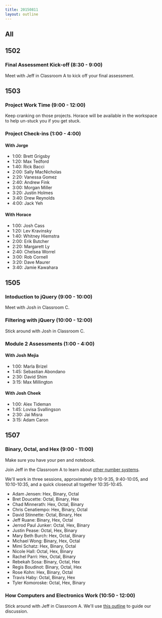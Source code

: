 ```yaml
---
title: 20150811
layout: outline
---
```


## All

## 1502

### Final Assessment Kick-off (8:30 - 9:00)

Meet with Jeff in Classroom A to kick off your final assessment.

## 1503

### Project Work Time (9:00 - 12:00)

Keep cranking on those projects. Horace will be available
in the workspace to help un-stuck you if you get stuck.

### Project Check-ins (1:00 - 4:00)

#### With Jorge

* 1:00: Brett Grigsby
* 1:20: Max Tedford
* 1:40: Rick Bacci
* 2:00: Sally MacNicholas
* 2:20: Vanessa Gomez
* 2:40: Andrew Fink
* 3:00: Morgan Miller
* 3:20: Justin Holmes
* 3:40: Drew Reynolds
* 4:00: Jack Yeh

#### With Horace

* 1:00: Josh Cass
* 1:20: Lev Kravinsky
* 1:40: Whitney Hiemstra
* 2:00: Erik Butcher
* 2:20: Margarett Ly
* 2:40: Chelsea Worrel
* 3:00: Rob Cornell
* 3:20: Dave Maurer
* 3:40: Jamie Kawahara

## 1505

### Intoduction to jQuery (9:00 - 10:00)

Meet with Josh in Classroom C.

### Filtering with jQuery (10:00 - 12:00)

Stick around with Josh in Classroom C.

### Module 2 Assessments (1:00 - 4:00)

#### With Josh Mejia

* 1:00: Marla Brizel
* 1:45: Sebastian Abondano
* 2:30: David Shim
* 3:15: Max Millington

#### With Josh Cheek

* 1:00: Alex Tideman
* 1:45: Lovisa Svallingson
* 2:30: Jai Misra
* 3:15: Adam Caron

## 1507

### Binary, Octal, and Hex (9:00 - 11:00)

Make sure you have your pen and notebook.

Join Jeff in the Classroom A to learn about [other number systems](https://github.com/turingschool/lesson_plans/blob/master/ruby_01-object_oriented_programming_with_ruby/number_systems.markdown).

We'll work in three sessions, approximately 9:10-9:35, 9:40-10:05, and 10:10-10:35, and a quick closeout all together 10:35-10:45.

* Adam Jensen: Hex, Binary, Octal
* Bret Doucette: Octal, Binary, Hex
* Chad Minnerath: Hex, Octal, Binary
* Chris Cenatiempo: Hex, Binary, Octal
* David Stinnette: Octal, Binary, Hex
* Jeff Ruane: Binary, Hex, Octal
* Jerrod Paul Junker: Octal, Hex, Binary
* Justin Pease: Octal, Hex, Binary
* Mary Beth Burch: Hex, Octal, Binary
* Michael Wong: Binary, Hex, Octal
* Mimi Schatz: Hex, Binary, Octal
* Nicole Hall: Octal, Hex, Binary
* Rachel Parri: Hex, Octal, Binary
* Rebekah Sosa: Binary, Octal, Hex
* Regis Boudinot: Binary, Octal, Hex
* Rose Kohn: Hex, Binary, Octal
* Travis Haby: Octal, Binary, Hex
* Tyler Komoroske: Octal, Hex, Binary

### How Computers and Electronics Work (10:50 - 12:00)

Stick around with Jeff in Classroom A. We'll use [this outline](https://github.com/turingschool/lesson_plans/blob/master/ruby_01-object_oriented_programming_with_ruby/how_computers_work.markdown)
to guide our discussion.
